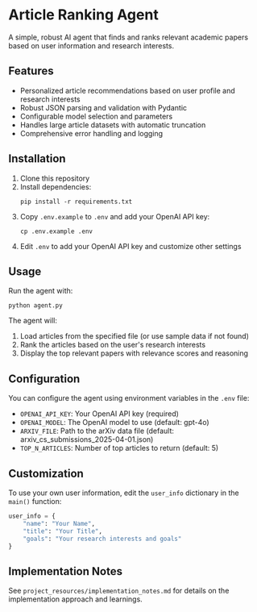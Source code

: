# Article Ranking Agent

A simple, robust AI agent that finds and ranks relevant academic papers based on user information and research interests.

## Features

- Personalized article recommendations based on user profile and research interests
- Robust JSON parsing and validation with Pydantic
- Configurable model selection and parameters
- Handles large article datasets with automatic truncation
- Comprehensive error handling and logging

## Installation

1. Clone this repository
2. Install dependencies:
   ```
   pip install -r requirements.txt
   ```
3. Copy `.env.example` to `.env` and add your OpenAI API key:
   ```
   cp .env.example .env
   ```
4. Edit `.env` to add your OpenAI API key and customize other settings

## Usage

Run the agent with:

```
python agent.py
```

The agent will:

1. Load articles from the specified file (or use sample data if not found)
2. Rank the articles based on the user's research interests
3. Display the top relevant papers with relevance scores and reasoning

## Configuration

You can configure the agent using environment variables in the `.env` file:

- `OPENAI_API_KEY`: Your OpenAI API key (required)
- `OPENAI_MODEL`: The OpenAI model to use (default: gpt-4o)
- `ARXIV_FILE`: Path to the arXiv data file (default: arxiv_cs_submissions_2025-04-01.json)
- `TOP_N_ARTICLES`: Number of top articles to return (default: 5)

## Customization

To use your own user information, edit the `user_info` dictionary in the `main()` function:

```python
user_info = {
    "name": "Your Name",
    "title": "Your Title",
    "goals": "Your research interests and goals"
}
```

## Implementation Notes

See `project_resources/implementation_notes.md` for details on the implementation approach and learnings.
